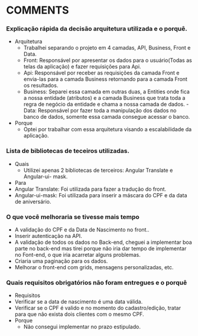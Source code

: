 # COMMENTS

### Explicação rápida da decisão arquitetura utilizada e o porquê.
- Arquitetura
  - Trabalhei separando o projeto em 4 camadas, API, Business, Front e Data.
  - Front: Responsável por apresentar os dados para o usuário(Todas as telas da aplicação) e fazer requisições para Api.
  - Api: Responsável por receber as requisições da camada Front e envia-las para a camada Business retornando para a camada Front os resultados.
  - Business: Separei essa camada em outras duas, a Entities onde fica a nossa entidade (atributos) e a camada Business que trata toda a regra de negócio da entidade e chama a nossa camada de dados.
 -Data: Responsável por fazer toda a manipulação dos dados no banco de dados, somente essa camada consegue acessar o banco.
- Porque
  -	Optei por trabalhar com essa arquitetura visando a escalabilidade da aplicação.
 
###  Lista de bibliotecas de teceiros utilizadas.
- Quais
  - Utilizei apenas 2 bibliotecas de terceiros: Angular Translate e Angular-ui- mask.
- Para 
 - Angular Translate: Foi utilizada para fazer a tradução do front.
 - Angular-ui-mask: Foi utilizada para inserir a máscara do CPF e da data de aniversário.

### O que você melhoraria se tivesse mais tempo

- A validação do CPF e da Data de Nascimento no front..
- Inserir autenticação na API.
- A validação de  todos os dados no Back-end, cheguei a implementar boa parte no back-end mas tirei porque não iria dar tempo de implementar no Font-end, o que iria acarretar alguns problemas.
- Criaria uma paginação para os dados.
- Melhorar o front-end com grids, mensagens personalizadas, etc.

### Quais requisitos obrigatórios não foram entregues e o porquê

- Requisitos
 - Verificar se a data de nascimento é uma data válida.
 - Verificar se o CPF é valido e no momento do cadastro/edição, tratar para que não exista dois clientes com o mesmo CPF.
- Porque
  - Não consegui implementar no prazo estipulado.

 